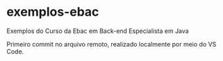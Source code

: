 # exemplos-ebac
Exemplos do Curso da Ebac em Back-end Especialista em Java

Primeiro commit no arquivo remoto, realizado localmente por meio do VS Code.